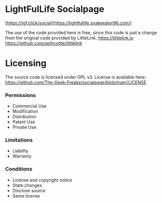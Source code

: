# LightFulLife Socialpage
[https://tgf.click/social](https://lightfullife.snakeeater96.com/)


The use of the code provided here is free, since this code is just a change from the original code provided by LittleLink.
https://littlelink.io
https://github.com/sethcottle/littlelink

# Licensing
The source code is licensed under GPL v3. License is available here: https://github.com/The-Geek-Freaks/socialpage/blob/main/LICENSE

### Permissions
- Commercial Use
- Modification
- Distribution
- Patent Use
- Private Use

### Limitations
- Liability
- Warranty 

### Conditions
- License and copyright notice
- State changes
- Disclose source
- Same license
